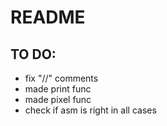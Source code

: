 # README

## TO DO:

- fix "//" comments
- made print func
- made pixel func
- check if asm is right in all cases
